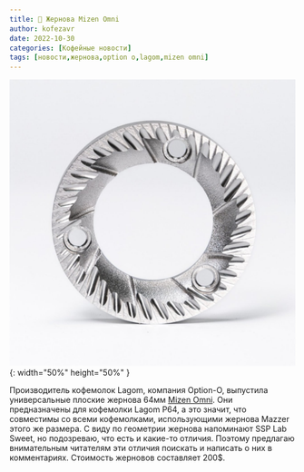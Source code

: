 ```yaml
---
title: 📰 Жернова Mizen Omni
author: kofezavr
date: 2022-10-30
categories: [Кофейные новости]
tags: [новости,жернова,option o,lagom,mizen omni]
--- 
```

![Жернова Mizen Omni](/assets/img/posts/22/10/mizen-omni.jpg){: width="50%" height="50%" }

Производитель кофемолок Lagom, компания Option-O, выпустила универсальные плоские жернова 64мм [Mizen Omni](https://www.option-o.com/shop/mizen-omni). Они предназначены для кофемолки Lagom P64, а это значит, что совместимы со всеми кофемолками, использующими жернова Mazzer этого же размера. С виду по геометрии жернова напоминают SSP Lab Sweet, но подозреваю, что есть и какие-то отличия. Поэтому предлагаю внимательным читателям эти отличия поискать и написать о них в комментариях. Стоимость жерновов составляет 200$.